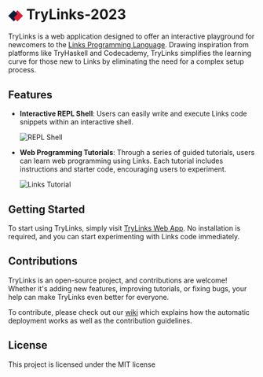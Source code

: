 <h1>
  <img src="client/src/assets/logo.svg" alt="TryLinks Logo" width="30" height="30" style="vertical-align: middle;"> 
  <span>TryLinks-2023</span>
<br>
</h1>

TryLinks is a web application designed to offer an interactive playground for newcomers to the [Links Programming Language](https://github.com/links-lang/links). Drawing inspiration from platforms like TryHaskell and Codecademy, TryLinks simplifies the learning curve for those new to Links by eliminating the need for a complex setup process.



## Features

- **Interactive REPL Shell**: Users can easily write and execute Links code snippets within an interactive shell.

  ![REPL Shell](readme-assets/interactiveshell.gif)

- **Web Programming Tutorials**: Through a series of guided tutorials, users can learn web programming using Links. Each tutorial includes instructions and starter code, encouraging users to experiment.

  ![Links Tutorial](readme-assets/tutorial.gif)

## Getting Started

To start using TryLinks, simply visit [TryLinks Web App](http://trylinks.net/). No installation is required, and you can start experimenting with Links code immediately.

## Contributions

TryLinks is an open-source project, and contributions are welcome! Whether it's adding new features, improving tutorials, or fixing bugs, your help can make TryLinks even better for everyone.

To contribute, please check out our [wiki](https://github.com/mantasmaciulis/TryLinks-2023/wiki) which explains how the automatic deployment works as well as the contribution guidelines.

## License

This project is licensed under the MIT license